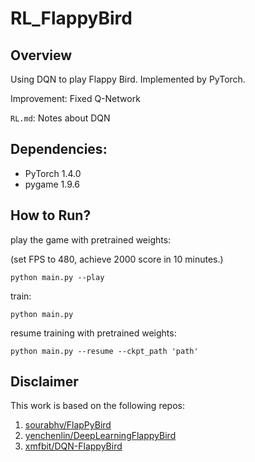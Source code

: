 # RL_FlappyBird

## Overview

Using DQN to play Flappy Bird. Implemented by PyTorch.

Improvement: Fixed Q-Network

`RL.md`: Notes about DQN

## Dependencies:

- PyTorch 1.4.0
- pygame 1.9.6

## How to Run?

play the game with pretrained weights:

(set FPS to 480, achieve 2000 score in 10 minutes.)

```
python main.py --play
```

train:

```
python main.py
```

resume training with pretrained weights:

```
python main.py --resume --ckpt_path 'path'
```

## Disclaimer

This work is based on the following repos:

1. [sourabhv/FlapPyBird](https://github.com/sourabhv/FlapPyBird)
2. [yenchenlin/DeepLearningFlappyBird](https://github.com/yenchenlin/DeepLearningFlappyBird)
3. [xmfbit/DQN-FlappyBird](https://github.com/xmfbit/DQN-FlappyBird)

